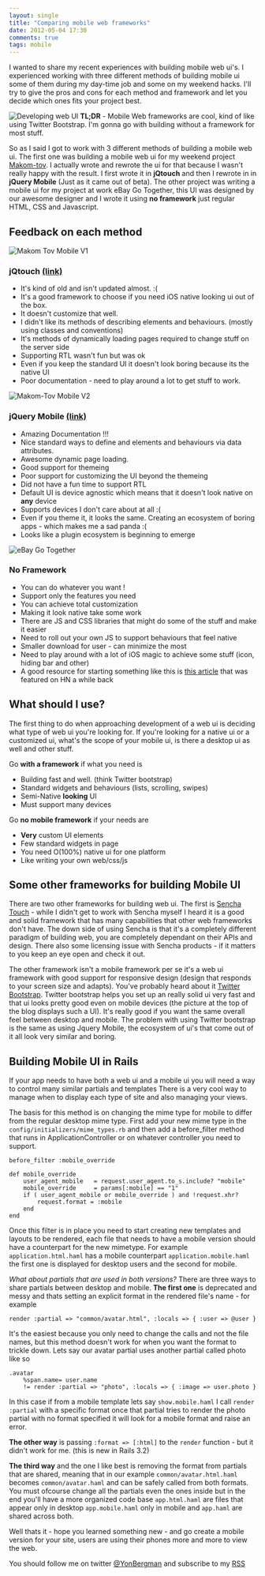 ```yaml
---
layout: single
title: "Comparing mobile web frameworks"
date: 2012-05-04 17:30
comments: true
tags: mobile
---
```


I wanted to share my recent experiences with building mobile web ui's.
I experienced working with three different methods of building mobile ui some of them during my day-time job and some on my weekend hacks.
I'll try to give the pros and cons for each method and framework and let you decide which ones fits your project best.

<!--more-->

![Developing web UI](/images/posts/comparing-web-ui/twitter.JPG)
**TL;DR** - Mobile Web frameworks are cool, kind of like using Twitter Bootstrap.
I'm gonna go with building without a framework for most stuff.

So as I said I got to work with 3 different methods of building a mobile web ui.
The first one was building a mobile web ui for my weekend project [Makom-tov](http://makom-tov.co.il).
I actually wrote and rewrote the ui for that because I wasn't really happy with the result.
I first wrote it in __jQtouch__ and then I rewrote in in __jQuery Mobile__ (Just as it came out of beta).
The other project was writing a mobile ui for my project at work eBay Go Together, this UI was designed by our awesome
 designer and I wrote it using __no framework__ just regular HTML, CSS and Javascript.


Feedback on each method
----

![Makom Tov Mobile V1](/images/posts/comparing-web-ui/makom1.PNG)

### jQtouch [(link)](http://www.jqtouch.com/)

* It's kind of old and isn't updated almost. :(
* It's a good framework to choose if you need iOS native looking ui out of the box.
* It doesn't customize that well.
* I didn't like its methods of describing elements and behaviours. (mostly using classes and conventions)
* It's methods of dynamically loading pages required to change stuff on the server side
* Supporting RTL wasn't fun but was ok
* Even if you keep the standard UI it doesn't look boring because its the native UI
* Poor documentation - need to play around a lot to get stuff to work.

![Makom-Tov Mobile V2](/images/posts/comparing-web-ui/makom2.png)

### jQuery Mobile [(link)](http://http://jquerymobile.com//)

* Amazing Documentation !!!
* Nice standard ways to define and elements and behaviours via data attributes.
* Awesome dynamic page loading.
* Good support for themeing
* Poor support for customizing the UI beyond the themeing
* Did not have a fun time to support RTL
* Default UI is device agnostic which means that it doesn't look native on **any** device
* Supports devices I don't care about at all :(
* Even if you theme it, it looks the same. Creating an ecosystem of boring apps - which makes me a sad panda :(
* Looks like a plugin ecosystem is beginning to emerge

![eBay Go Together](/images/posts/comparing-web-ui/egt.png)

### No Framework

* You can do whatever you want !
* Support only the features you need
* You can achieve total customization
* Making it look native take some work
* There are JS and CSS libraries that might do some of the stuff and make it easier
* Need to roll out your own JS to support behaviours that feel native
* Smaller download for user - can minimize the most
* Need to play around with a lot of iOS magic to achieve some stuff (icon, hiding bar and other)
* A good resource for starting something like this is [this article](http://cheeaun.com/blog/2012/03/how-i-built-hacker-news-mobile-web-app) that was featured on HN a while back

What should I use?
-----

The first thing to do when approaching development of a web ui is deciding what type of web ui you're looking for.
If you're looking for a native ui or a customized ui, what's the scope of your mobile ui, is there a desktop ui as well and other stuff.

Go **with a framework** if what you need is

* Building fast and well. (think Twitter bootstrap)
* Standard widgets and behaviours (lists, scrolling, swipes)
* Semi-Native **looking** UI
* Must support many devices

Go **no mobile framework** if your needs are

* **Very** custom UI elements
* Few standard widgets in page
* You need O(100%) native ui for one platform
* Like writing your own web/css/js

Some other frameworks for building Mobile UI
-----
There are two other frameworks for building web ui.
The first is [Sencha Touch](http://www.sencha.com/products/touch/) - while I didn't get to work with Sencha myself I heard
it is a good and solid framework that has many capabilities that
other web frameworks don't have.
The down side of using Sencha is that it's a completely different paradigm of building web,
you are completely dependant on their APIs and design.
There also some licensing issue with Sencha products - if it matters to you keep an eye open and check it out.

The other framework isn't a mobile framework per se it's a web ui framework with good support for responsive design (design that responds to your screen size and adapts).
You've probably heard about it [Twitter Bootstrap](http://twitter.github.com/bootstrap/). Twitter bootstrap helps you set up an really solid ui
very fast and that ui looks pretty good even on mobile devices (the picture at the top of the blog displays such a UI).
It's really good if you want the same overall feel between desktop and mobile.
The problem with using Twitter bootstrap is the same as using Jquery Mobile,
the ecosystem of ui's that come out of it all look very similar and boring.

Building Mobile UI in Rails
-----
If your app needs to have both a web ui and a mobile ui you will need a way to control many similar partials and templates
There is a very cool way to manage when to display each type of site and also managing your views.

The basis for this method is on changing the mime type for mobile to differ from the regular desktop mime type.
First add your new mime type in the `config/initializers/mime_types.rb` and then add a before_filter
method that runs in ApplicationController or on whatever controller you need to support.
```
before_filter :mobile_override

def mobile_override
    user_agent_mobile   = request.user_agent.to_s.include? "mobile"
    mobile_override     = params[:mobile] == "1"
    if ( user_agent_mobile or mobile_override ) and !request.xhr?
        request.format = :mobile
    end
end
```
Once this filter is in place you need to start creating new templates and layouts to be rendered, each file that needs to have a mobile
version should have a counterpart for the new mimetype.
 For example `application.html.haml` has a mobile counterpart `application.mobile.haml`
the first one is displayed for desktop users and the second for mobile.

*What about partials that are used in both versions?* There are three ways to share partials between desktop and mobile.
**The first one** is deprecated and messy and thats setting an explicit format in the rendered file's name - for example
```
render :partial => "common/avatar.html", :locals => { :user => @user }
```
It's the easiest because you only need to change the calls and not the file names, but this method doesn't work for when you want the format to trickle down.
Lets say our avatar partial uses another partial called photo like so
```
.avatar
    %span.name= user.name
    != render :partial => "photo", :locals => { :image => user.photo }
```
In this case if from a mobile template lets say `show.mobile.haml` I call `render :partial` with a specific format once that
partial tries to render the photo partial with no format specified it will look for a mobile format and raise an error.

**The other way** is passing `:format => [:html]` to the `render` function - but it didn't work for me. (this is new in Rails 3.2)

**The third way** and the one I like best is removing the format from partials that are shared, meaning that in our example `common/avatar.html.haml` becomes
`common/avatar.haml` and can be safely called from both formats. You must ofcourse change all the partials even the ones inside but in the end you'll
have a more organized code base `app.html.haml` are files that appear only in desktop `app.mobile.haml` only in mobile
and `app.haml` are shared across both.


Well thats it - hope you learned something new - and go create a mobile version for your site, users are using their phones more and more to
view the web.

You should follow me on twitter [@YonBergman](http://twitter.com/yonbergman) and subscribe to my [RSS](http://feeds.feedburner.com/Yon-line)
